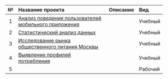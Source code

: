 | № | Название проекта  | Описание | Вид |
|:-:|:---------------|:-------------|:-------------|
| 1 | [Анализ поведения пользователей мобильного приложения](проект_1/ААВ-тест.ipynb)|         | Учебный |
| 2 | [Статистический анализ данных](проект_2/Статистический_анализ_данных.ipynb)|         | Учебный |
| 3 | [Исследование рынка общественного питания Москвы](проект_3/Исследование_рынка_общепита_Москвы.ipynb)|         | Учебный |
| 4 | [Выявление профилей потребления](проект_4/Выявление_профилей_потребления.ipynb)|         | Учебный |
| 5 |         |         | Рабочий |
